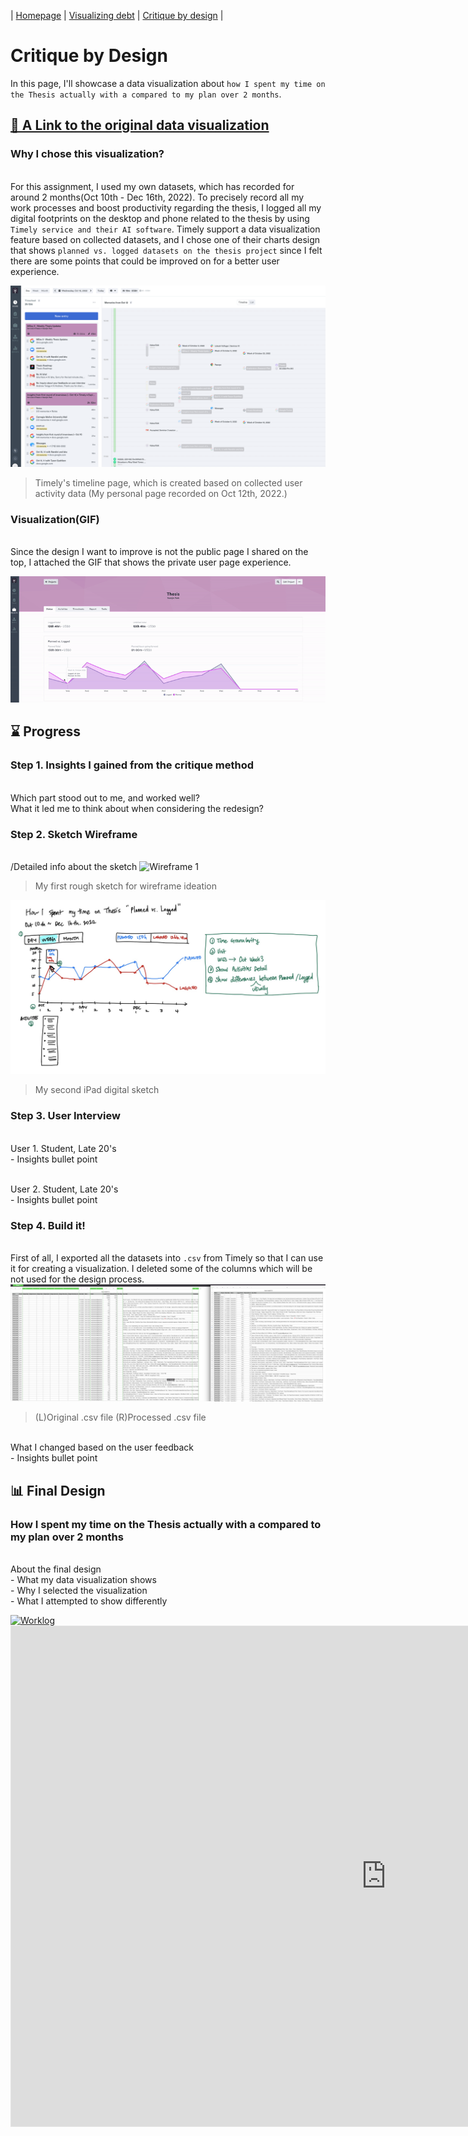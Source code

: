| [Homepage](https://yeonjin-park.github.io/portfolio/) | [Visualizing debt](/dataviz2.md) | [Critique by design](/dataviz3.md) |

# Critique by Design
In this page, I'll showcase a data visualization about `how I spent my time on the Thesis actually with a compared to my plan over 2 months`.  

## [🔗 A Link to the original data visualization](https://public.timelyapp.com/reports/CzCFGNvbGUuK1BuyejmyR6mJ) 
### **Why I chose this visualization?**
<br /> For this assignment, I used my own datasets, which has recorded for around 2 months(Oct 10th - Dec 16th, 2022). To precisely record all my work processes and boost productivity regarding the thesis, I logged all my digital footprints on the desktop and phone related to the thesis by using `Timely service and their AI software`. Timely support a data visualization feature based on collected datasets, and I chose one of their charts design that shows `planned vs. logged datasets on the thesis project` since I felt there are some points that could be improved on for a better user experience. 

![Timely Screenshot-1](Timely-log.png)
> Timely's timeline page, which is created based on collected user activity data (My personal page recorded on Oct 12th, 2022.)

### **Visualization(GIF)**
<br />Since the design I want to improve is not the public page I shared on the top, I attached the GIF that shows the private user page experience. 

![Timely Screenshot](timely-gif.gif)

## ⌛ Progress
### **Step 1. Insights I gained from the critique method**
<br /> Which part stood out to me, and worked well? 
<br /> What it led me to think about when considering the redesign? 


### **Step 2. Sketch Wireframe**
<br /> /Detailed info about the sketch 
![Wireframe 1](wireframe-1.png)
> My first rough sketch for wireframe ideation

![Wireframe 2](Sketchipad.png)
> My second iPad digital sketch 

### **Step 3. User Interview**
<br /> User 1. Student, Late 20's
<br /> - Insights bullet point

<br /> User 2. Student, Late 20's
<br /> - Insights bullet point


### **Step 4. Build it!**
<br /> First of all, I exported all the datasets into `.csv` from Timely so that I can use it for creating a visualization. I deleted some of the columns which will be not used for the design process. 
![Export_1](export-3.png)
> (L)Original .csv file (R)Processed .csv file

<br /> What I changed based on the user feedback 
<br /> - Insights bullet point


## 📊 Final Design
### **How I spent my time on the Thesis actually with a compared to my plan over 2 months**
<br /> About the final design 
<br /> - What my data visualization shows 
<br /> - Why I selected the visualization 
<br /> - What I attempted to show differently 

<div class='tableauPlaceholder' id='viz1675575353536' style='position: relative'><noscript><a href='#'><img alt='Worklog ' src='https:&#47;&#47;public.tableau.com&#47;static&#47;images&#47;Th&#47;Thesisworklog&#47;Sheet3&#47;1_rss.png' style='border: none' /></a></noscript><object class='tableauViz'  style='display:none;'><param name='host_url' value='https%3A%2F%2Fpublic.tableau.com%2F' /> <param name='embed_code_version' value='3' /> <param name='site_root' value='' /><param name='name' value='Thesisworklog&#47;Sheet3' /><param name='tabs' value='no' /><param name='toolbar' value='yes' /><param name='static_image' value='https:&#47;&#47;public.tableau.com&#47;static&#47;images&#47;Th&#47;Thesisworklog&#47;Sheet3&#47;1.png' /> <param name='animate_transition' value='yes' /><param name='display_static_image' value='yes' /><param name='display_spinner' value='yes' /><param name='display_overlay' value='yes' /><param name='display_count' value='yes' /><param name='language' value='ko-KR' /><param name='filter' value='publish=yes' /></object></div>                
<script type='text/javascript'>                    
  var divElement = document.getElementById('viz1675575353536');                    
  var vizElement = divElement.getElementsByTagName('object')[0];                    
  vizElement.style.width='100%';vizElement.style.height=(divElement.offsetWidth*0.75)+'px';                    
  var scriptElement = document.createElement('script');                    
  scriptElement.src = 'https://public.tableau.com/javascripts/api/viz_v1.js';                    
  vizElement.parentNode.insertBefore(scriptElement, vizElement);                
</script>

<iframe style="border: 1px solid rgba(0, 0, 0, 0.1);" width="1200" height="800" src="https://www.figma.com/embed?embed_host=share&url=https%3A%2F%2Fwww.figma.com%2Fproto%2FSGreJ6Rbd8Vw05YtMbbIku%2FTimely-Memo%3Fpage-id%3D31%253A7%26node-id%3D79%253A194%26viewport%3D231%252C244%252C0.09%26scaling%3Dcontain%26starting-point-node-id%3D79%253A194" allowfullscreen></iframe>
